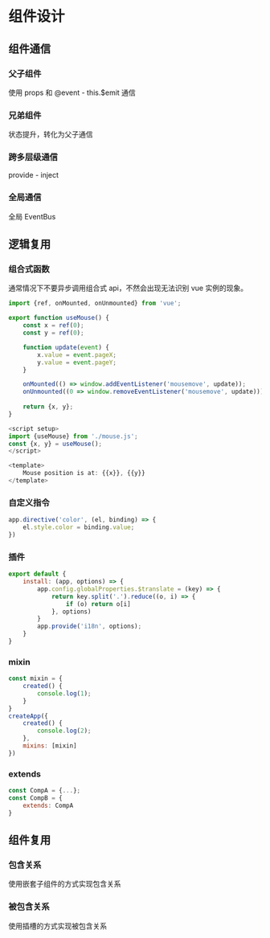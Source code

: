 # 组件设计
## 组件通信
### 父子组件
使用 props 和 @event - this.$emit 通信
### 兄弟组件
状态提升，转化为父子通信
### 跨多层级通信
provide - inject
### 全局通信
全局 EventBus 
## 逻辑复用
### 组合式函数
通常情况下不要异步调用组合式 api，不然会出现无法识别 vue 实例的现象。
~~~javascript 
import {ref, onMounted, onUnmounted} from 'vue';

export function useMouse() {
    const x = ref(0);
    const y = ref(0);

    function update(event) {
        x.value = event.pageX;
        y.value = event.pageY;
    }

    onMounted(() => window.addEventListener('mousemove', update));
    onUnmounted((0 => window.removeEventListener('mousemove', update)));
     
    return {x, y};
}
~~~
~~~javascript 
<script setup>
import {useMouse} from './mouse.js';
const {x, y} = useMouse();
</script>

<template>
    Mouse position is at: {{x}}, {{y}}
</template>
~~~
### 自定义指令
~~~javascript
app.directive('color', (el, binding) => {
    el.style.color = binding.value;
}) 
~~~
### 插件
~~~javascript 
export default {
    install: (app, options) => {
        app.config.globalProperties.$translate = (key) => {
            return key.split('.').reduce((o, i) => {
                if (o) return o[i]
            }, options)
        }
        app.provide('i18n', options);
    }
}
~~~
### mixin
~~~javascript
const mixin = {
    created() {
        console.log(1);
    }
}
createApp({
    created() {
        console.log(2);
    },
    mixins: [mixin]
})
~~~
### extends
~~~javascript
const CompA = {...};
const CompB = {
    extends: CompA
} 
~~~
## 组件复用
### 包含关系
使用嵌套子组件的方式实现包含关系
### 被包含关系
使用插槽的方式实现被包含关系